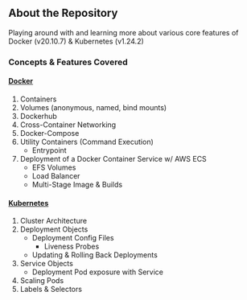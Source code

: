 ## About the Repository

Playing around with and learning more about various core features of Docker (v20.10.7) & Kubernetes (v1.24.2)

### Concepts & Features Covered

#### [Docker](https://docs.docker.com/)
1. Containers
2. Volumes (anonymous, named, bind mounts)
3. Dockerhub
4. Cross-Container Networking
5. Docker-Compose
6. Utility Containers (Command Execution)
    * Entrypoint 
8. Deployment of a Docker Container Service w/ AWS ECS
    * EFS Volumes
    * Load Balancer 
    * Multi-Stage Image & Builds

#### [Kubernetes](https://kubernetes.io/)
1. Cluster Architecture 
2. Deployment Objects
    * Deployment Config Files
      * Liveness Probes
    * Updating & Rolling Back Deployments
3. Service Objects
    * Deployment Pod exposure with Service
4. Scaling Pods
5. Labels & Selectors


